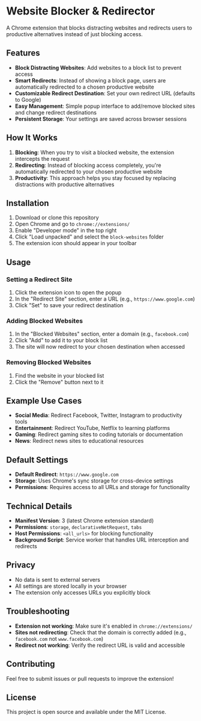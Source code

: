 # Website Blocker & Redirector

A Chrome extension that blocks distracting websites and redirects users to productive alternatives instead of just blocking access.

## Features

- **Block Distracting Websites**: Add websites to a block list to prevent access
- **Smart Redirects**: Instead of showing a block page, users are automatically redirected to a chosen productive website
- **Customizable Redirect Destination**: Set your own redirect URL (defaults to Google)
- **Easy Management**: Simple popup interface to add/remove blocked sites and change redirect destinations
- **Persistent Storage**: Your settings are saved across browser sessions

## How It Works

1. **Blocking**: When you try to visit a blocked website, the extension intercepts the request
2. **Redirecting**: Instead of blocking access completely, you're automatically redirected to your chosen productive website
3. **Productivity**: This approach helps you stay focused by replacing distractions with productive alternatives

## Installation

1. Download or clone this repository
2. Open Chrome and go to `chrome://extensions/`
3. Enable "Developer mode" in the top right
4. Click "Load unpacked" and select the `block-websites` folder
5. The extension icon should appear in your toolbar

## Usage

### Setting a Redirect Site
1. Click the extension icon to open the popup
2. In the "Redirect Site" section, enter a URL (e.g., `https://www.google.com`)
3. Click "Set" to save your redirect destination

### Adding Blocked Websites
1. In the "Blocked Websites" section, enter a domain (e.g., `facebook.com`)
2. Click "Add" to add it to your block list
3. The site will now redirect to your chosen destination when accessed

### Removing Blocked Websites
1. Find the website in your blocked list
2. Click the "Remove" button next to it

## Example Use Cases

- **Social Media**: Redirect Facebook, Twitter, Instagram to productivity tools
- **Entertainment**: Redirect YouTube, Netflix to learning platforms
- **Gaming**: Redirect gaming sites to coding tutorials or documentation
- **News**: Redirect news sites to educational resources

## Default Settings

- **Default Redirect**: `https://www.google.com`
- **Storage**: Uses Chrome's sync storage for cross-device settings
- **Permissions**: Requires access to all URLs and storage for functionality

## Technical Details

- **Manifest Version**: 3 (latest Chrome extension standard)
- **Permissions**: `storage`, `declarativeNetRequest`, `tabs`
- **Host Permissions**: `<all_urls>` for blocking functionality
- **Background Script**: Service worker that handles URL interception and redirects

## Privacy

- No data is sent to external servers
- All settings are stored locally in your browser
- The extension only accesses URLs you explicitly block

## Troubleshooting

- **Extension not working**: Make sure it's enabled in `chrome://extensions/`
- **Sites not redirecting**: Check that the domain is correctly added (e.g., `facebook.com` not `www.facebook.com`)
- **Redirect not working**: Verify the redirect URL is valid and accessible

## Contributing

Feel free to submit issues or pull requests to improve the extension!

## License

This project is open source and available under the MIT License.
